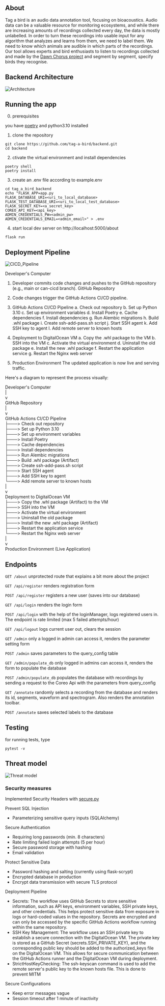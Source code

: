 ## About
Tag a bird is an audio data annotation tool, focusing on bioacoustics. Audio data can be a valuable resource for monitoring ecosystems, and while there are increasing amounts of recordings collected every day, the data is mostly unlabelled. In order to turn these recordings into usable input for any algorithm that analyzes and learns from them, we need to label them. We need to know which animals are audible in which parts of the recordings. Our tool allows experts and bird enthusiasts to listen to recordings collected and made by the [Dawn Chorus project](https://dawn-chorus.org/en/) and segment by segment, specify birds they recognise. 

## Backend Architecture
![Architecture](./readme_assets/tag-a-bird_architecture.png)

## Running the app
0. prerequisites

you have [poetry](https://python-poetry.org/docs/#installation) and python3.10 installed
1. clone the repository
```
git clone https://github.com/tag-a-bird/backend.git
cd backend
```
2. ctivate the virtual environment and install dependencies
```
poetry shell
poetry install
```
3. create an .env file according to example.env
```
cd tag_a_bird_backend
echo "FLASK_APP=app.py
FLASK_DATABASE_URI=<uri_to_local_database>
FLASK_TEST_DATABASE_URI=<uri_to_local_test_database>
FLASK_SECRET_KEY=<a_secret_key>
COREO_API_KEY=<api_key>
ADMIN_CREDENTIALS_PW=<admin_pw>
ADMIN_CREDENTIALS_EMAIL=<admin_email>" > .env
```
4. start local dev server on http://localhost:5000/about
```
flask run
```

## Deployment Pipeline
![CICD_Pipeline](./readme_assets/Tag-a-Bird_CI_CD_Pipeline.png)

Developer's Computer

1. Developer commits code changes and pushes to the GitHub repository (e.g., main or can-cicd branch).
GitHub Repository

2. Code changes trigger the GitHub Actions CI/CD pipeline.
3. GitHub Actions CI/CD Pipeline
a. Check out repository
b. Set up Python 3.10
c. Set up environment variables
d. Install Poetry
e. Cache dependencies
f. Install dependencies
g. Run Alembic migrations
h. Build .whl package
i. Create ssh-add-pass.sh script
j. Start SSH agent
k. Add SSH key to agent
l. Add remote server to known hosts

4. Deployment to DigitalOcean VM
a. Copy the .whl package to the VM
b. SSH into the VM
c. Activate the virtual environment
d. Uninstall the old package
e. Install the new .whl package
f. Restart the application service
g. Restart the Nginx web server

5. Production Environment
The updated application is now live and serving traffic.

Here's a diagram to represent the process visually:

Developer's Computer  
       |  
       v  
GitHub Repository  
       |  
       v  
GitHub Actions CI/CD Pipeline  
  ├───> Check out repository  
  ├───> Set up Python 3.10  
  ├───> Set up environment variables  
  ├───> Install Poetry  
  ├───> Cache dependencies  
  ├───> Install dependencies  
  ├───> Run Alembic migrations  
  ├───> Build .whl package (Artifact)  
  ├───> Create ssh-add-pass.sh script  
  ├───> Start SSH agent  
  ├───> Add SSH key to agent  
  └───> Add remote server to known hosts  
       |  
       v  
Deployment to DigitalOcean VM  
  ├───> Copy the .whl package (Artifact) to the VM  
  ├───> SSH into the VM  
  ├───> Activate the virtual environment  
  ├───> Uninstall the old package  
  ├───> Install the new .whl package (Artifact)  
  ├───> Restart the application service  
  └───> Restart the Nginx web server  
       |  
       v  
Production Environment (Live Application)  



## Endpoints
`GET /about` unprotected route that explains a bit more about the project

`GET /api/register` renders registration form

`POST /api/register` registers a new user (saves into our database)

`GET /api/login` renders the login form

`POST /api/login` with the help of the loginManager, logs registered users in. The endpoint is rate limited (max 5 failed attempts/hour)

`GET /api/logout` logs current user out, clears the session

`GET /admin` only a logged in admin can access it, renders the parameter setting form 

`POST /admin` saves parameters to the query_config table

`GET /admin/populate_db` only logged in admins can access it, renders the form to populate the database

`POST /admin/populate_db` populates the database with recordings by sending a request to the Coreo Api with the parameters from query_config

`GET /annotate` randomly selects a recording from the database and renders its id, segments, waveform and spectrogram. Also renders the annotation toolbar.

`POST /annotate` saves selected labels to the database

## Testing
for running tests, type 
```
pytest -v
```
## Threat model
![Threat model](./readme_assets/threat_model_owasp.png)

### Security measures
Implemented Security Headers with [secure.py](https://secure.readthedocs.io/en/latest/)
 
Prevent SQL Injection
  * Parameterizing sensitive query inputs (SQLAlchemy)

  
Secure Authentication
  * Requiring long passwords (min. 8 characters) 
  * Rate limiting failed login attempts (5 per hour)
  * Secure password storage with hashing
  * Email validation
  

Protect Sensitive Data
  * Password hashing and salting (currently using flask-scrypt)
  *	Encrypted database in production
  * Encrypt data transmission with secure TLS protocol

Deployment Pipeline
  * Secrets: The workflow uses GitHub Secrets to store sensitive information, such as API keys, environment variables, SSH private keys, and other credentials. This helps protect sensitive data from exposure in logs or hard-coded values in the repository. Secrets are encrypted and can only be accessed by the specific GitHub Actions workflow running within the same repository.
  * SSH Key Management: The workflow uses an SSH private key to establish a secure connection with the DigitalOcean VM. The private key is stored as a GitHub Secret (secrets.SSH_PRIVATE_KEY), and the corresponding public key should be added to the authorized_keys file on the DigitalOcean VM. This allows for secure communication between the GitHub Actions runner and the DigitalOcean VM during deployment.
  * StrictHostKeyChecking: The ssh-keyscan command is used to add the remote server's public key to the known hosts file. This is done to prevent MITM 

Secure Configurations
  * Keep error messages vague
  * Session timeout after 1 minute of inactivity
